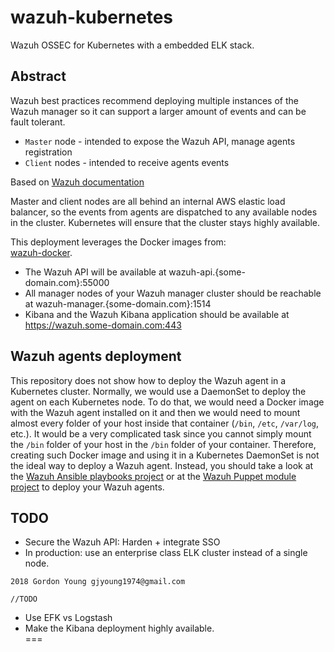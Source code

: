 # wazuh-kubernetes
Wazuh OSSEC for Kubernetes with a embedded ELK stack.

## Abstract
Wazuh best practices recommend deploying multiple instances of the Wazuh manager so it can support a larger amount of events and can be fault tolerant.
* `Master` node - intended to expose the Wazuh API, manage agents registration
* `Client` nodes - intended to receive agents events

Based on [Wazuh documentation](https://documentation.wazuh.com/current/user-manual/manager/wazuh-cluster.html) 

Master and client nodes are all behind an internal AWS elastic load balancer, so the events from agents are dispatched to any available nodes in the cluster. Kubernetes will ensure that the cluster stays highly available.

This deployment leverages  the Docker images from:    
[wazuh-docker](https://github.com/wazuh/wazuh-docker). 


* The Wazuh API will be available at wazuh-api.{some-domain.com}:55000
* All manager nodes of your Wazuh manager cluster should be reachable at wazuh-manager.{some-domain.com}:1514
* Kibana and the Wazuh Kibana application should be available at https://wazuh.some-domain.com:443

## Wazuh agents deployment
This repository does not show how to deploy the Wazuh agent in a Kubernetes cluster. Normally, we would use a DaemonSet to deploy the agent on each Kubernetes node. To do that, we would need a Docker image with the Wazuh agent installed on it and then we would need to mount almost every folder of your host inside that container (`/bin`, `/etc`, `/var/log`, etc.). It would be a very complicated task since you cannot simply mount the `/bin` folder of your host in the `/bin` folder of your container. Therefore, creating such Docker image and using it in a Kubernetes DaemonSet is not the ideal way to deploy a Wazuh agent. Instead, you should take a look at the [Wazuh Ansible playbooks project](https://github.com/wazuh/wazuh-ansible) or at the [Wazuh Puppet module project](https://github.com/wazuh/wazuh-puppet) to deploy your Wazuh agents.

## TODO
* Secure the Wazuh API: Harden + integrate SSO
* In production: use an enterprise class ELK cluster instead of a single node.

```
2018 Gordon Young gjyoung1974@gmail.com
```

`//TODO`
* Use EFK vs Logstash    
* Make the Kibana deployment highly available.    
===

